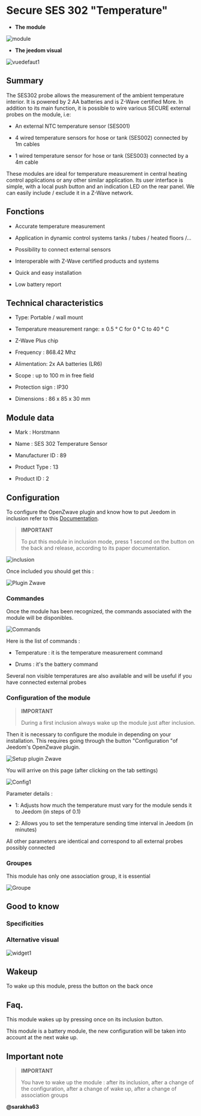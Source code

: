 Secure SES 302 "Temperature" 
============================

-   **The module**

![module](images/secure.ses302/module.jpg)

-   **The jeedom visual**

![vuedefaut1](images/secure.ses302/vuedefaut1.jpg)

Summary
------

The SES302 probe allows the measurement of the ambient temperature
interior. It is powered by 2 AA batteries and is Z-Wave certified
More. In addition to its main function, it is possible to wire
various SECURE external probes on the module, i.e:

-   An external NTC temperature sensor (SES001)

-   4 wired temperature sensors for hose or tank (SES002)
    connected by 1m cables

-   1 wired temperature sensor for hose or tank (SES003)
    connected by a 4m cable

These modules are ideal for temperature measurement in
central heating control applications or any other
similar application. Its user interface is simple, with a
local push button and an indication LED on the rear panel. We
can easily include / exclude it in a Z-Wave network.

Fonctions
---------

-   Accurate temperature measurement

-   Application in dynamic control systems
    tanks / tubes / heated floors /…

-   Possibility to connect external sensors

-   Interoperable with Z-Wave certified products and systems

-   Quick and easy installation

-   Low battery report

Technical characteristics
---------------------------

-   Type: Portable / wall mount

-   Temperature measurement range: ± 0.5 ° C for 0 ° C to 40 ° C

-   Z-Wave Plus chip

-   Frequency : 868.42 Mhz

-   Alimentation: 2x AA batteries (LR6)

-   Scope : up to 100 m in free field

-   Protection sign : IP30

-   Dimensions : 86 x 85 x 30 mm

Module data
-----------------

-   Mark : Horstmann

-   Name : SES 302 Temperature Sensor

-   Manufacturer ID : 89

-   Product Type : 13

-   Product ID : 2

Configuration
-------------

To configure the OpenZwave plugin and know how to put Jeedom in
inclusion refer to this
[Documentation](https://doc.jeedom.com/en_US/plugins/automation%20protocol/openzwave/).

> **IMPORTANT**
>
> To put this module in inclusion mode, press 1 second on
> the button on the back and release, according to its paper documentation.

![inclusion](images/secure.ses302/inclusion.jpg)

Once included you should get this :

![Plugin Zwave](images/secure.ses302/information.jpg)

### Commandes

Once the module has been recognized, the commands associated with the module will be
disponibles.

![Commands](images/secure.ses302/commandes.jpg)

Here is the list of commands :

-   Temperature : it is the temperature measurement command

-   Drums : it's the battery command

Several non visible temperatures are also available and will be
useful if you have connected external probes

### Configuration of the module

> **IMPORTANT**
>
> During a first inclusion always wake up the module just after
> inclusion.

Then it is necessary to configure the module in
depending on your installation. This requires going through the button
"Configuration "of Jeedom's OpenZwave plugin.

![Setup plugin Zwave](images/plugin/bouton_configuration.jpg)

You will arrive on this page (after clicking on the tab
settings)

![Config1](images/secure.ses302/config1.jpg)

Parameter details :

-   1: Adjusts how much the temperature must vary for
    the module sends it to Jeedom (in steps of 0.1)

-   2: Allows you to set the temperature sending time interval
    in Jeedom (in minutes)

All other parameters are identical and correspond to all
external probes possibly connected

### Groupes

This module has only one association group, it is essential

![Groupe](images/secure.ses302/groupe.jpg)

Good to know
------------

### Specificities

### Alternative visual

![widget1](images/secure.ses302/widget1.jpg)

Wakeup
------

To wake up this module, press the button on the back once

Faq.
------

This module wakes up by pressing once on its inclusion button.

This module is a battery module, the new configuration will be
taken into account at the next wake up.

Important note
---------------

> **IMPORTANT**
>
> You have to wake up the module : after its inclusion, after a change
> of the configuration, after a change of wake up, after a
> change of association groups

**@sarakha63**
